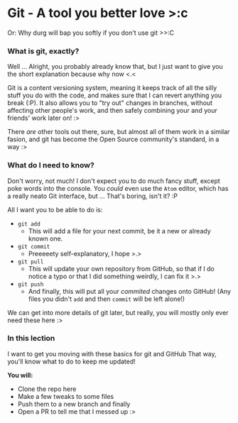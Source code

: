 # Git - A tool you better love >:c
Or: Why durg will bap you softly if you don't use git >>:C

### What is git, exactly?
Well ... Alright, you probably already know that, but I just want to give you the short explanation because why now <.<

Git is a content versioning system, meaning it keeps track of all the silly stuff you do with the code, and makes sure that I can revert anything you break (:P).
It also allows you to "try out" changes in branches, without affecting other people's work, and then safely combining your and your friends' work later on! :>

There *are* other tools out there, sure, but almost all of them work in a similar fasion, and git has become the Open Source community's standard, in a way :>

### What do I need to know?
Don't worry, not much! I don't expect you to do much fancy stuff, except poke words into the console.
You *could* even use the `Atom` editor, which has a really neato Git interface, but ... That's boring, isn't it? :P

All I want you to be able to do is:
- `git add`
	- This will add a file for your next commit, be it a new or already known one.
- `git commit`
	- Preeeeety self-explanatory, I hope >.>
- `git pull`
	- This will update your own repository from GitHub, so that if I do notice a typo or that I did something weirdly, I can fix it >.>
- `git push`
	- And finally, this will put all your *commited* changes onto GitHub! (Any files you didn't `add` and then `commit` will be left alone!)

We can get into more details of git later, but really, you will mostly only ever need these here :>

### In this lection
I want to get you moving with these basics for git and GitHub
That way, you'll know what to do to keep me updated!

**You will:**
- Clone the repo here
- Make a few tweaks to some files
- Push them to a new branch and finally
- Open a PR to tell me that I messed up :>
